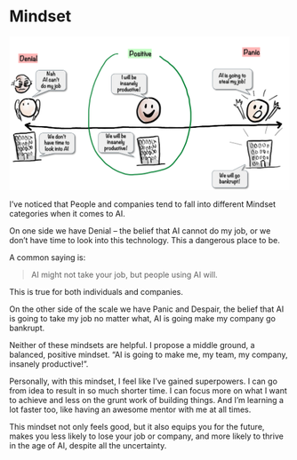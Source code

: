 # Mindset

![](../.gitbook/assets/110-mindset.png)

I’ve noticed that People and companies tend to fall into different Mindset categories when it comes to AI.

On one side we have Denial – the belief that AI cannot do my job, or we don’t have time to look into this technology. This a dangerous place to be.

A common saying is:

> AI might not take your job, but people using AI will.

This is true for both individuals and companies.

On the other side of the scale we have Panic and Despair, the belief that AI is going to take my job no matter what, AI is going make my company go bankrupt.

Neither of these mindsets are helpful. I propose a middle ground, a balanced, positive mindset. “AI is going to make me, my team, my company, insanely productive!”.

Personally, with this mindset, I feel like I’ve gained superpowers. I can go from idea to result in so much shorter time. I can focus more on what I want to achieve and less on the grunt work of building things. And I’m learning a lot faster too, like having an awesome mentor with me at all times.

This mindset not only feels good, but it also equips you for the future, makes you less likely to lose your job or company, and more likely to thrive in the age of AI, despite all the uncertainty.
